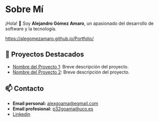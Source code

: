 # Sobre Mí

¡Hola! 👋 Soy **Alejandro Gómez Amaro**, un apasionado del desarrollo de software y la tecnología.

https://alegomezamaro.github.io/Portfolio/

## 📂 Proyectos Destacados

- [Nombre del Proyecto 1](enlace): Breve descripción del proyecto.
- [Nombre del Proyecto 2](enlace): Breve descripción del proyecto.

## 📫 Contacto

- **Email personal:** [alexgoama@egmail.com](mailto:alexgoama@egmail.com)
- **Email profesional:** [p32goama@uco.es](mailto:p32goama@uco.es)
- [Linkedin](https://www.linkedin.com/in/alegomezamaro)
